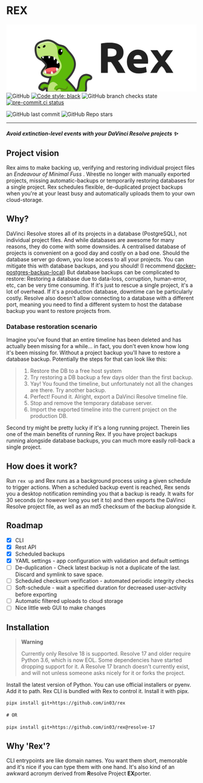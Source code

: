 # REX

![Rex logo](https://github.com/in03/rex/blob/main/docs/images/rex_logo.svg)
![GitHub](https://img.shields.io/github/license/in03/rex) 
[![Code style: black](https://img.shields.io/badge/code%20style-black-000000.svg)](https://github.com/psf/black)
![GitHub branch checks state](https://img.shields.io/github/checks-status/in03/rex/main)
[![pre-commit.ci status](https://results.pre-commit.ci/badge/github/in03/rex/main.svg)](https://results.pre-commit.ci/latest/github/in03/rex/main)

![GitHub last commit](https://img.shields.io/github/last-commit/in03/rex)
![GitHub Repo stars](https://img.shields.io/github/stars/in03/rex?style=social)

---

##### Avoid extinction-level events with your DaVinci Resolve projects :sparkles:

## Project vision
Rex aims to make backing up, verifying and restoring individual project files an *Endeavour of Minimal Fuss* .
Wrestle no longer with manually exported projects, missing automatic-backups or temporarily restoring databases for a single project.
Rex schedules flexible, de-duplicated project backups when you're at your least busy and automatically uploads them to your own cloud-storage. 

## Why?
DaVinci Resolve stores all of its projects in a database (PostgreSQL), not individual project files. And while databases are awesome for many reasons, they do come with some downsides. A centralised database of projects is convenient on a good day and costly on a bad one. Should the database server go down, you lose access to all your projects. You can mitigate this with database backups, and you should! (I recommend [docker-postgres-backup-local](https://github.com/prodrigestivill/docker-postgres-backup-local)) But database backups can be complicated to restore: Restoring a database due to data-loss, corruption, human-error, etc, can be very time consuming. If it's just to rescue a single project, it's a lot of overhead. If it's a production database, downtime can be particularly costly. Resolve also doesn't allow connecting to a database with a different port, meaning you need to find a different system to host the database backup you want to restore projects from.


### Database restoration scenario
Imagine you've found that an entire timeline has been deleted and has actually been missing for a while... in fact, you don't even know how long it's been missing for. Without a project backup you'll have to restore a database backup. Potentially the steps for that can look like this:

> 1. Restore the DB to a free host system
> 2. Try restoring a DB backup a few days older than the first backup.
> 3. Yay! You found the timeline, but unfortunately not all the changes are there. Try another backup.
> 4. Perfect! Found it. Alright, export a DaVinci Resolve timeline file.
> 5. Stop and remove the temporary database server.
> 6. Import the exported timeline into the current project on the production DB.

Second try might be pretty lucky if it's a long running project.
Therein lies one of the main benefits of running Rex. If you have project backups running alongside database backups, you can much more easily roll-back a single project.

## How does it work?
Run `rex up` and Rex runs as a background process using a given schedule to trigger actions.
When a scheduled backup event is reached, Rex sends you a desktop notification reminding you that a backup is ready. It waits for 30 seconds (or however long you set it to) and then exports the DaVinci Resolve project file, as well as an md5 checksum of the backup alongside it.


## Roadmap
- [x] CLI 
- [x] Rest API
- [x] Scheduled backups
- [x] YAML settings - app configuration with validation and default settings
- [ ] De-duplication - Check latest backup is not a duplicate of the last. Discard and symlink to save space.
- [ ] Scheduled checksum verification - automated periodic integrity checks
- [ ] Soft-schedule - wait a specified duration for decreased user-activity before exporting
- [ ] Automatic filtered uploads to cloud storage
- [ ] Nice little web GUI to make changes

## Installation

> **Warning**
>
> Currently only Resolve 18 is supported. Resolve 17 and older require Python 3.6, which is now EOL. Some dependencies have started dropping support for it. 
> A Resolve 17 branch doesn't currently exist, and will not unless someone asks nicely for it or forks the project.

Install the latest version of Python. You can use official installers or pyenv. Add it to path.
Rex CLI is bundled with Rex to control it. Install it with pipx.

```
pipx install git+https://github.com/in03/rex

# OR

pipx install git+https://github.com/in03/rex@resolve-17
```

## Why 'Rex'?
CLI entrypoints are like domain names. You want them short, memorable and it's nice if you can type them with one hand.
It's also kind of an awkward acronym derived from **R**esolve Project **EX**porter.
